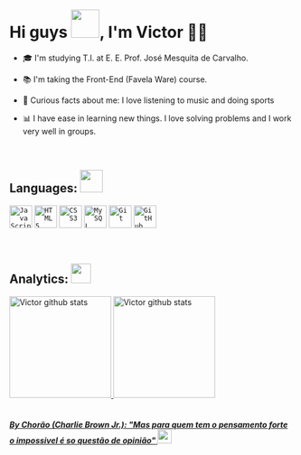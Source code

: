 <!-- Presentation -->
<h1 align= left>Hi guys <img src="https://em-content.zobj.net/source/microsoft-teams/337/waving-hand_1f44b.png" width="50px">, I'm Victor 💯✨</h1>

- 🎓 I'm studying T.I. at E. E. Prof. José Mesquita de Carvalho.

- 📚 I'm taking the Front-End (Favela Ware) course.

- 🚀 Curious facts about me: I love listening to music and doing sports

- 📊 I have ease in learning new things. I love solving problems and I work very well in groups.

<br>

<!-- Skills -->
<h2 align="left"> Languages: <img src="https://em-content.zobj.net/source/microsoft-teams/337/man-technologist_1f468-200d-1f4bb.png" width="40px"> </h2>

<code><img width="40px" src="https://cdn.jsdelivr.net/gh/devicons/devicon/icons/javascript/javascript-original.svg" title = "JavaScript"/></code>
<code><img width="40px" src="https://cdn.jsdelivr.net/gh/devicons/devicon/icons/html5/html5-original.svg" title = "HTML5"/></code>
<code><img width="40px" src="https://cdn.jsdelivr.net/gh/devicons/devicon/icons/css3/css3-original.svg" title = "CSS3"/></code>
<code><img width="40px" src="https://cdn.jsdelivr.net/gh/devicons/devicon/icons/mysql/mysql-plain.svg"  title = "My SQL"/></code>
<code><img width="40px" src="https://cdn.jsdelivr.net/gh/devicons/devicon/icons/git/git-original.svg" title = "Git"/></code>
<code><img width="40px" src="https://cdn.jsdelivr.net/gh/devicons/devicon/icons/github/github-original.svg" title = "GitHub"/></code>

<br>

<!-- Analitycs -->
<h2>Analytics: <img src="https://gifs.eco.br/wp-content/uploads/2022/10/gifs-de-graficos-0.gif" width="35px"> </h2>
<div align="left">
   <a href="https://github.com/VictorRafael006">
   <img height="180rem" src="https://github-readme-stats-VictorRafael006.vercel.app/api?username=VictorRafael006&show_icons=true&theme=react&include_all_commits=true&count_private=true" alt="Victor github stats"/>    
   <img height="180rem" src="https://github-readme-stats-VictorRafael006.vercel.app/api/top-langs/?username=VictoarRafael006&count_private=true&show_icons=true&theme=react&layout=compact&langs_count=6" alt="Victor github stats"/>   
</div>
     
<br>
<!-- citation -->

#### _By Chorão (Charlie Brown Jr.): "Mas para quem tem o pensamento forte o impossivel é so questão de opinião"_ <img height="25px" src="https://em-content.zobj.net/source/microsoft-teams/363/thinking-face_1f914.png">


